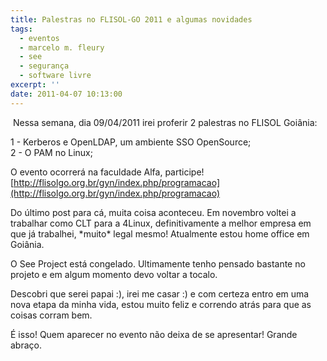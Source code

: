 ```yaml
---
title: Palestras no FLISOL-GO 2011 e algumas novidades
tags:
  - eventos
  - marcelo m. fleury
  - see
  - segurança
  - software livre
excerpt: ''
date: 2011-04-07 10:13:00
---
```


 Nessa semana, dia 09/04/2011 irei proferir 2 palestras no FLISOL Goiânia:  
  
1 - Kerberos e OpenLDAP, um ambiente SSO OpenSource;  
2 - O PAM no Linux;  
  
O evento ocorrerá na faculdade Alfa, participe!  
[http://flisolgo.org.br/gyn/index.php/programacao](http://flisolgo.org.br/gyn/index.php/programacao)  
  
Do último post para cá, muita coisa aconteceu. Em novembro voltei a trabalhar como CLT para a 4Linux, definitivamente a melhor empresa em que já trabalhei, \*muito\* legal mesmo! Atualmente estou home office em Goiânia.  
  
O See Project está congelado. Ultimamente tenho pensado bastante no projeto e em algum momento devo voltar a tocalo.  
  
Descobri que serei papai :), irei me casar :) e com certeza entro em uma nova etapa da minha vida, estou muito feliz e correndo atrás para que as coisas corram bem.  
  
É isso! Quem aparecer no evento não deixa de se apresentar! Grande abraço.